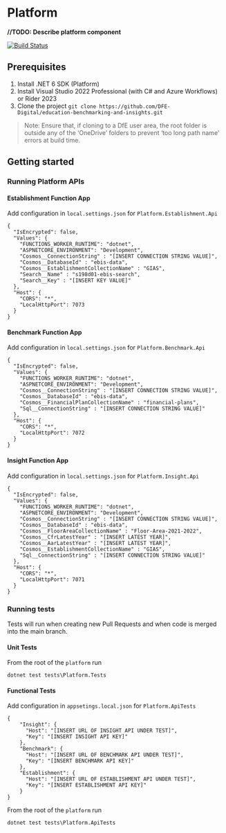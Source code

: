 # Platform

**//TODO: Describe platform component**

[![Build Status](https://dfe-ssp.visualstudio.com/s198-DfE-Benchmarking-service/_apis/build/status%2FDevelopment%2FPlatform?branchName=main)](https://dfe-ssp.visualstudio.com/s198-DfE-Benchmarking-service/_build/latest?definitionId=2865&branchName=main)

## Prerequisites
1. Install .NET 6 SDK (Platform)
2. Install Visual Studio 2022 Professional (with C# and Azure Workflows) or Rider 2023
3. Clone the project `git clone https://github.com/DFE-Digital/education-benchmarking-and-insights.git`

> Note: Ensure that, if cloning to a DfE user area, the root folder is outside any of the ‘OneDrive’ folders to prevent ‘too long path name’ errors at build time.



## Getting started

### Running Platform APIs

#### Establishment Function App
Add configuration in `local.settings.json` for `Platform.Establishment.Api`
```
{
  "IsEncrypted": false,
  "Values": {
    "FUNCTIONS_WORKER_RUNTIME": "dotnet",
    "ASPNETCORE_ENVIRONMENT": "Development",
    "Cosmos__ConnectionString" : "[INSERT CONNECTION STRING VALUE]",
    "Cosmos__DatabaseId" : "ebis-data",
    "Cosmos__EstablishmentCollectionName" : "GIAS",
    "Search__Name" : "s198d01-ebis-search",
    "Search__Key" : "[INSERT KEY VALUE]"
  },
  "Host": {
    "CORS": "*",
    "LocalHttpPort": 7073
  }
}
```

#### Benchmark Function App
Add configuration in `local.settings.json` for `Platform.Benchmark.Api`
```
{
  "IsEncrypted": false,
  "Values": {
    "FUNCTIONS_WORKER_RUNTIME": "dotnet",
    "ASPNETCORE_ENVIRONMENT": "Development",
    "Cosmos__ConnectionString" : "[INSERT CONNECTION STRING VALUE]",
    "Cosmos__DatabaseId" : "ebis-data",
    "Cosmos__FinancialPlanCollectionName" : "financial-plans",
    "Sql__ConnectionString" : "[INSERT CONNECTION STRING VALUE]"
  },
  "Host": {
    "CORS": "*",
    "LocalHttpPort": 7072
  }
}
```

#### Insight Function App
Add configuration in `local.settings.json` for `Platform.Insight.Api`
```
{
  "IsEncrypted": false,
  "Values": {
    "FUNCTIONS_WORKER_RUNTIME": "dotnet",
    "ASPNETCORE_ENVIRONMENT": "Development",
    "Cosmos__ConnectionString" : "[INSERT CONNECTION STRING VALUE]",
    "Cosmos__DatabaseId" : "ebis-data",
    "Cosmos__FloorAreaCollectionName" : "Floor-Area-2021-2022",
    "Cosmos__CfrLatestYear" : "[INSERT LATEST YEAR]",
    "Cosmos__AarLatestYear" : "[INSERT LATEST YEAR]",
    "Cosmos__EstablishmentCollectionName" : "GIAS",
    "Sql__ConnectionString" : "[INSERT CONNECTION STRING VALUE]"
  },
  "Host": {
    "CORS": "*",
    "LocalHttpPort": 7071
  }
}
```

### Running tests
Tests will run when creating new Pull Requests and when code is merged into the main branch.
#### Unit Tests
From the root of the `platform` run
```
dotnet test tests\Platform.Tests
```
#### Functional Tests
Add configuration in `appsetings.local.json` for `Platform.ApiTests`
```
{
    "Insight": {
      "Host": "[INSERT URL OF INSIGHT API UNDER TEST]",
      "Key": "[INSERT INSIGHT API KEY]"
    },
    "Benchmark": {
      "Host": "[INSERT URL OF BENCHMARK API UNDER TEST]",
      "Key": "[INSERT BENCHMARK API KEY]"
    },
    "Establishment": {
      "Host": "[INSERT URL OF ESTABLISHMENT API UNDER TEST]",
      "Key": "[INSERT ESTABLISHMENT API KEY]"
    }
}
```
From the root of the `platform` run
```
dotnet test tests\Platform.ApiTests
```